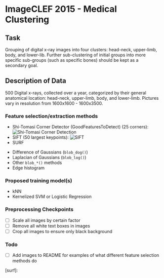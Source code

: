 # ImageCLEF 2015 - Medical Clustering

## Task

Grouping of digital x-ray images into four clusters: head-neck, upper-limb, body, and lower-lib.
Further sub-clustering of initial groups into more specific sub-groups (such as specific bones)
should be kept as a secondary goal.

## Description of Data

500 Digital x-rays, collected over a year, categorized by their general anatomical location:
head-neck, upper-limb, body, and lower-limb. Pictures vary in resolution from 1600x1600 - 1600x3500.

### Feature selection/extraction methods
- Shi-Tomasi Corner Detector (GoodFeaturesToDetect) (25 corners):
![Shi-Tomasi Corner Detection][shi-tomasi-corn]
- SIFT (50 largest keypoints):
![SIFT][sift]
- SURF
<!---![SURF][surf]-->
- Difference of Gaussians (`blob_dog()`)
- Laplacian of Gaussians (`blob_log()`)
- Other `blob_*()` methods
- Edge histogram

### Proposed training model(s)
- kNN
- Kernelized SVM or Logistic Regression

### Preprocessing Checkpoints
- [ ] Scale all images by certain factor
- [ ] Remove all white text boxes in images
- [ ] Crop all images to ensure only black background

### Todo
- [ ] Add images to README for examples of what different feature selection methods do

[shi-tomasi-corn]: https://github.com/magrimes/medical-clustering/blob/master/examples/shi-tomasi-corners.jpeg
[sift]: https://github.com/magrimes/medical-clustering/blob/master/examples/sift_keypoints.jpg
[surf]:
